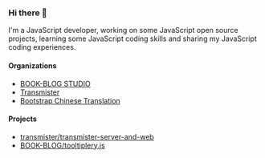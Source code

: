 ### Hi there 👋

I'm a JavaScript developer, working on some JavaScript open source projects, learning some JavaScript coding skills and sharing my JavaScript coding experiences.

#### Organizations

- [BOOK-BLOG STUDIO](https://github.com/BOOK-BLOG)
- [Transmister](https://github.com/transmister)
- [Bootstrap Chinese Translation](https://github.com/bootstrap-chinese-translation)

#### Projects

- [transmister/transmister-server-and-web](https://github.com/transmister/transmister-server-and-web)
- [BOOK-BLOG/tooltiplery.js](https://github.com/BOOK-BLOG/tooltiplery.js)

<!--
**MrWillCom/MrWillCom** is a ✨ _special_ ✨ repository because its `README.md` (this file) appears on your GitHub profile.

Here are some ideas to get you started:

- 🔭 I’m currently working on ...
- 🌱 I’m currently learning ...
- 👯 I’m looking to collaborate on ...
- 🤔 I’m looking for help with ...
- 💬 Ask me about ...
- 📫 How to reach me: ...
- 😄 Pronouns: ...
- ⚡ Fun fact: ...
-->

